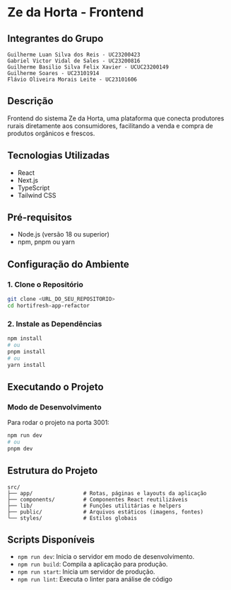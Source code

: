 # Ze da Horta - Frontend

## Integrantes do Grupo

    Guilherme Luan Silva dos Reis - UC23200423
    Gabriel Victor Vidal de Sales - UC23200816
    Guilherme Basilio Silva Felix Xavier - UCUC23200149
    Guilherme Soares - UC23101914
    Flávio Oliveira Morais Leite - UC23101606

## Descrição
Frontend do sistema Ze da Horta, uma plataforma que conecta produtores rurais diretamente aos consumidores, facilitando a venda e compra de produtos orgânicos e frescos.

## Tecnologias Utilizadas
- React
- Next.js
- TypeScript
- Tailwind CSS

## Pré-requisitos
- Node.js (versão 18 ou superior)
- npm, pnpm ou yarn

## Configuração do Ambiente

### 1. Clone o Repositório
```bash
git clone <URL_DO_SEU_REPOSITORIO>
cd hortifresh-app-refactor
```

### 2. Instale as Dependências
```bash
npm install
# ou
pnpm install
# ou
yarn install
```

## Executando o Projeto

### Modo de Desenvolvimento
Para rodar o projeto na porta 3001:
```bash
npm run dev
# ou
pnpm dev
```

## Estrutura do Projeto
```
src/
├── app/                # Rotas, páginas e layouts da aplicação
├── components/         # Componentes React reutilizáveis
├── lib/                # Funções utilitárias e helpers
├── public/             # Arquivos estáticos (imagens, fontes)
└── styles/             # Estilos globais
```

## Scripts Disponíveis
- `npm run dev`: Inicia o servidor em modo de desenvolvimento.
- `npm run build`: Compila a aplicação para produção.
- `npm run start`: Inicia um servidor de produção.
- `npm run lint`: Executa o linter para análise de código